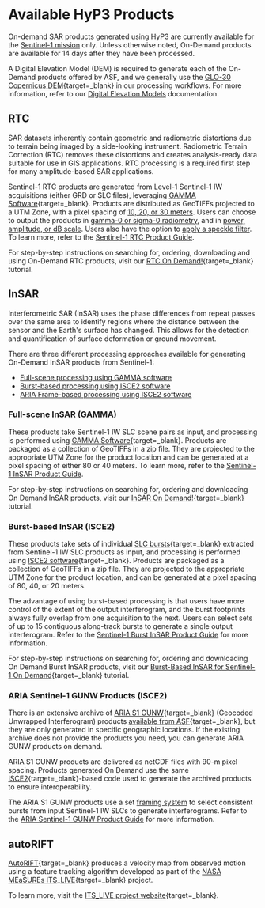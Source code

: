 # Available HyP3 Products

On-demand SAR products generated using HyP3 are currently available for the 
[Sentinel-1 mission](sentinel1.md "Sentinel-1 Mission") 
only. Unless otherwise noted, On-Demand products are available for 14 days after they have been processed.

A Digital Elevation Model (DEM) is required to generate each of the On-Demand products offered by ASF, and we 
generally use the 
[GLO-30 Copernicus DEM](https://dataspace.copernicus.eu/explore-data/data-collections/copernicus-contributing-missions/collections-description/COP-DEM "Copernicus DEM" ){target=_blank} 
in our processing workflows. For more information, refer to our 
[Digital Elevation Models](dems.md "HyP3 DEM Documentation") 
documentation.

## RTC

SAR datasets inherently contain geometric and radiometric distortions due to terrain
being imaged by a side-looking instrument. Radiometric Terrain Correction (RTC) removes 
these distortions and creates analysis-ready data suitable for use in GIS applications.
RTC processing is a required first step for many amplitude-based SAR applications.

Sentinel-1 RTC products are generated from Level-1 Sentinel-1 IW acquisitions (either GRD or SLC files), leveraging 
[GAMMA Software](https://gamma-rs.ch/gamma-software){target=_blank}. 
Products are distributed as GeoTIFFs projected to a UTM Zone, with a pixel spacing of 
[10, 20, or 30 meters](guides/rtc_product_guide.md#pixel-spacing "RTC Pixel Spacing Documentation"). 
Users can choose to output the products in 
[gamma-0 or sigma-0 radiometry](guides/rtc_product_guide.md#radiometry "RTC Radiometry Documentation"), 
and in 
[power, amplitude, or dB scale](guides/rtc_product_guide.md#scale "RTC Scale Documentation"). 
Users also have the option to 
[apply a speckle filter](guides/rtc_product_guide.md#speckle-filter "RTC Speckle Filter Documentation"). 
To learn more, refer to the [Sentinel-1 RTC Product Guide](guides/rtc_product_guide.md 
"Sentinel-1 RTC Product Guide").

For step-by-step instructions on searching for, ordering, downloading and using On-Demand RTC products, visit our 
[RTC On Demand!](https://storymaps.arcgis.com/stories/2ead3222d2294d1fae1d11d3f98d7c35 "RTC On Demand! StoryMap" ){target=_blank} 
tutorial.

## InSAR

Interferometric SAR (InSAR) uses the phase differences from repeat passes over the 
same area to identify regions where the distance between the sensor and the Earth's 
surface has changed. This allows for the detection and quantification of surface 
deformation or ground movement. 

There are three different processing approaches available for generating On-Demand InSAR products from Sentinel-1: 

  - [Full-scene processing using GAMMA software](#full-scene-insar-gamma) 
  - [Burst-based processing using ISCE2 software](#burst-based-insar-isce2)
  - [ARIA Frame-based processing using ISCE2 software](#aria-sentinel-1-gunw-products-isce2)

### Full-scene InSAR (GAMMA)

These products take Sentinel-1 IW SLC scene pairs as input, and processing is performed using 
[GAMMA Software](https://gamma-rs.ch/gamma-software){target=_blank}. 
Products are packaged as a collection of GeoTIFFs in a zip file. They are projected to the appropriate UTM Zone for 
the product location and can be generated at a pixel spacing of either 80 or 40 meters. To learn more, refer to the 
[Sentinel-1 InSAR Product Guide](guides/insar_product_guide.md "Sentinel-1 InSAR Product Guide").

For step-by-step instructions on searching for, ordering and downloading On Demand InSAR products, visit our [InSAR On Demand!](https://storymaps.arcgis.com/stories/68a8a3253900411185ae9eb6bb5283d3 "InSAR On Demand! StoryMap" ){target=_blank} tutorial.

### Burst-based InSAR (ISCE2)

These products take sets of individual 
[SLC bursts](https://storymaps.arcgis.com/stories/88c8fe67933340779eddef212d76b8b8 "Sentinel-1 Bursts StoryMap" ){target=_blank} 
extracted from Sentinel-1 IW SLC products as input, and processing is performed using 
[ISCE2 software](https://github.com/isce-framework/isce2#readme "https://github.com/isce-framework/isce2" ){target=_blank}. Products are packaged as a collection of 
GeoTIFFs in a zip file. They are projected to the appropriate UTM Zone for the product 
location, and can be generated at a pixel spacing of 80, 40, or 20 meters. 

The advantage of using burst-based processing is that users have more control of the extent of the output 
interferogram, and the burst footprints always fully overlap from one acquisition to the next. Users can select 
sets of up to 15 contiguous along-track bursts to generate a single output interferogram. Refer to the 
[Sentinel-1 Burst InSAR Product Guide](guides/burst_insar_product_guide.md "Sentinel-1 Burst InSAR Product Guide") 
for more information.

For step-by-step instructions on searching for, ordering and downloading On Demand Burst InSAR products, visit our 
[Burst-Based InSAR for Sentinel-1 On Demand](https://storymaps.arcgis.com/stories/191bf1b6962c402086807390b3ce63b0 "Burst-Based InSAR for Sentinel-1 On Demand StoryMap" ){target=_blank} 
tutorial.

### ARIA Sentinel-1 GUNW Products (ISCE2)

There is an extensive archive of 
[ARIA S1 GUNW](https://aria.jpl.nasa.gov/products/standard-displacement-products.html "https://aria.jpl.nasa.gov" ){target=_blank} 
(Geocoded Unwrapped Interferogram) products 
[available from ASF](https://search.asf.alaska.edu/#/?maxResults=1000&dataset=SENTINEL-1%20INTERFEROGRAM%20(BETA) "Vertex search for ARIA S1 GUNW" ){target=_blank}, 
but they are only generated in specific geographic locations. If the existing archive does not provide the 
products you need, you can generate ARIA GUNW products on demand. 

ARIA S1 GUNW products are delivered as netCDF files with 90-m pixel spacing. Products generated On Demand use the same 
[ISCE2](https://github.com/isce-framework/isce2#readme "https://github.com/isce-framework/isce2" ){target=_blank}-based 
code used to generate the archived products to ensure interoperability.

The ARIA S1 GUNW products use a set [framing system](guides/gunw_product_guide.md#aria-frame-ids "ARIA Sentinel-1 GUNW 
Product Guide: ARIA Frame IDs") to select consistent bursts from input Sentinel-1 IW SLCs to generate interferograms. 
Refer to the 
[ARIA Sentinel-1 GUNW Product Guide](guides/gunw_product_guide.md "ARIA Sentinel-1 GUNW Product Guide") 
for more information.

## autoRIFT

[AutoRIFT](https://github.com/leiyangleon/autoRIFT "https://github.com/leiyangleon/autoRIFT" ){target=_blank} 
produces a velocity map from observed motion using a feature tracking algorithm developed as part of the 
[NASA MEaSUREs ITS_LIVE](https://its-live.jpl.nasa.gov/ "https://its-live.jpl.nasa.gov" ){target=_blank} 
project. 

To learn more, visit the 
[ITS_LIVE project website](https://its-live.jpl.nasa.gov/ "https://its-live.jpl.nasa.gov" ){target=_blank}.

